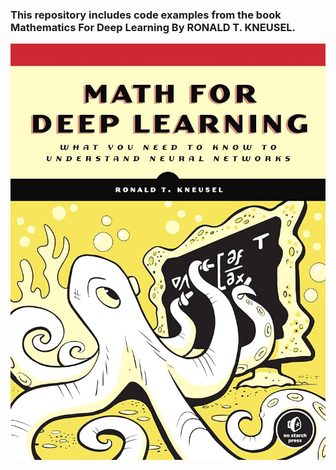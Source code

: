 ### This repository includes code examples from the book Mathematics For Deep Learning By RONALD T. KNEUSEL.

![Book Thumbnail](book_thumbnail.jpg)
